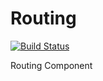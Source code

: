 Routing
=======

[![Build Status](https://travis-ci.org/ganja-framework/routing.png?branch=master)](https://travis-ci.org/ganja-framework/routing)

Routing Component
